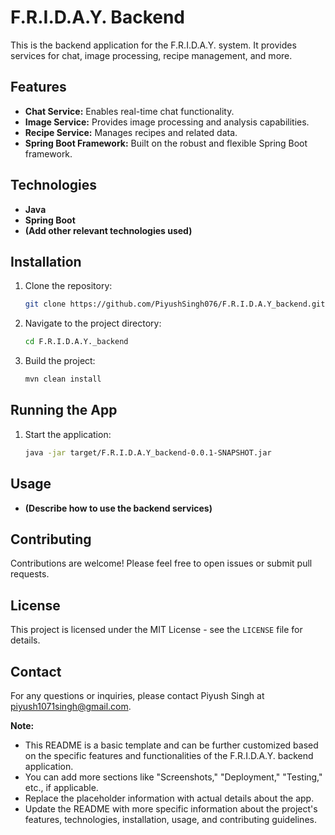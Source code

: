 
# F.R.I.D.A.Y. Backend

This is the backend application for the F.R.I.D.A.Y. system. It provides services for chat, image processing, recipe management, and more.

## Features

* **Chat Service:** Enables real-time chat functionality.
* **Image Service:** Provides image processing and analysis capabilities.
* **Recipe Service:** Manages recipes and related data.
* **Spring Boot Framework:** Built on the robust and flexible Spring Boot framework.

## Technologies

* **Java**
* **Spring Boot**
* **(Add other relevant technologies used)**

## Installation

1. Clone the repository:
   ```bash
   git clone https://github.com/PiyushSingh076/F.R.I.D.A.Y_backend.git
   ```

2. Navigate to the project directory:
   ```bash
   cd F.R.I.D.A.Y._backend
   ```

3. Build the project:
   ```bash
   mvn clean install
   ```

## Running the App

1. Start the application:
   ```bash
   java -jar target/F.R.I.D.A.Y_backend-0.0.1-SNAPSHOT.jar
   ```

## Usage

* **(Describe how to use the backend services)**

## Contributing

Contributions are welcome! Please feel free to open issues or submit pull requests.

## License

This project is licensed under the MIT License - see the `LICENSE` file for details.

## Contact

For any questions or inquiries, please contact Piyush Singh at piyush1071singh@gmail.com.

**Note:**

* This README is a basic template and can be further customized based on the specific features and functionalities of the F.R.I.D.A.Y. backend application.
* You can add more sections like "Screenshots," "Deployment," "Testing," etc., if applicable.
* Replace the placeholder information with actual details about the app.
* Update the README with more specific information about the project's features, technologies, installation, usage, and contributing guidelines.

